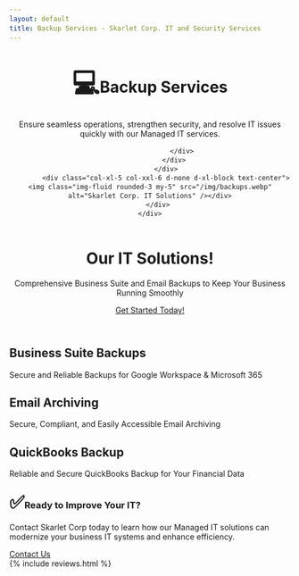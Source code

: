 ```yaml
---
layout: default
title: Backup Services - Skarlet Corp. IT and Security Services
---
```


<!-- Header-->
<header class="bg-dark py-5">
    <div class="container px-5">
        <div class="row gx-5 align-items-center justify-content-center">
            <div class="col-lg-8 col-xl-7 col-xxl-6">
                <div class="my-5 text-center text-xl-start">
                    <h1 class="display-5 fw-bolder text-white mb-2"><span style="font-size:3rem;">&#128187;</span><strong>Backup Services</strong></h1>
                    <p class="lead fw-normal text-white-50 mb-4">Ensure seamless operations, strengthen security, and resolve IT issues quickly with our Managed IT services.</p>
                    <div class="d-grid gap-3 d-sm-flex justify-content-sm-center justify-content-xl-start">

                    </div>
                </div>
            </div>
            <div class="col-xl-5 col-xxl-6 d-none d-xl-block text-center"><img class="img-fluid rounded-3 my-5" src="/img/backups.webp" alt="Skarlet Corp. IT Solutions" /></div>
        </div>
    </div>
</header>

<header class="py-5">
    <div class="container px-lg-5">
        <div class="p-4 p-lg-5 rounded-3 text-center">
            <div class="m-4 m-lg-5">
                <h1 class="display-5 fw-bold">Our IT Solutions!</h1>
                <p class="fs-4">Comprehensive Business Suite and Email Backups to Keep Your Business Running Smoothly</p>
                <a class="btn btn-primary btn-lg" href="../../contact">Get Started Today!</a>
            </div>
        </div>
    </div>
</header>
<!-- Page Content-->
<section class="pt-4">
    <div class="container px-lg-5">
        <!-- Page Features-->
        <div class="row gx-lg-5">
            <div class="col-lg-6 col-xxl-4 mb-5">
                <div class="card border-0 h-100">
                    <div class="card-body text-center p-4 p-lg-5 pt-0 pt-lg-0">
                        <div class="feature bg-primary bg-gradient text-white rounded-3 mb-4 mt-n4"><i class="bi bi-cloud-check-fill"></i></div>
                        <h2 class="fs-4 fw-bold">Business Suite Backups</h2>
                        <p class="mb-0">Secure and Reliable Backups for Google Workspace & Microsoft 365</p>
                    </div>
                </div>
            </div>
            <div class="col-lg-6 col-xxl-4 mb-5">
                <div class="card border-0 h-100">
                    <div class="card-body text-center p-4 p-lg-5 pt-0 pt-lg-0">
                        <div class="feature bg-primary bg-gradient text-white rounded-3 mb-4 mt-n4"><i class="bi bi-envelope-check-fill"></i></div>
                        <h2 class="fs-4 fw-bold">Email Archiving</h2>
                        <p class="mb-0">Secure, Compliant, and Easily Accessible Email Archiving</p>
                    </div>
                </div>
            </div>
            <div class="col-lg-6 col-xxl-4 mb-5">
                <div class="card border-0 h-100">
                    <div class="card-body text-center p-4 p-lg-5 pt-0 pt-lg-0">
                        <div class="feature bg-primary bg-gradient text-white rounded-3 mb-4 mt-n4"><i class="bi bi-coin"></i></div>
                        <h2 class="fs-4 fw-bold">QuickBooks Backup</h2>
                        <p class="mb-0">Reliable and Secure QuickBooks Backup for Your Financial Data</p>
                    </div>
                </div>
            </div>
        </div>
    </div>
</section>

<div class="container py-0 text-left">
<h3 id="-ready-to-improve-your-communication-"><span style="font-size:2rem;">&#9989;</span><strong>Ready to Improve Your IT?</strong></h3>
<p>Contact Skarlet Corp today to learn how our Managed IT solutions can modernize your business IT systems and enhance efficiency.</p>
<a class="btn btn-primary btn-lg px-4 me-sm-3" href="../../contact">Contact Us</a>
</div>
<!-- Testimonial section-->

<div class="py-2">
    <div class="container px-2 my-2">
        <div class="row gx-5 justify-content-center">
					{% include reviews.html %}
		</div>
    </div>
</div>

